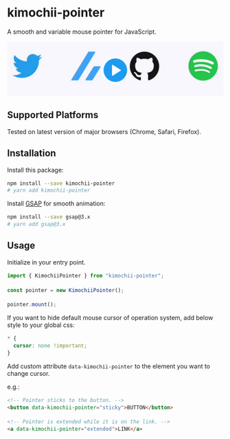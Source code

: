 # kimochii-pointer

A smooth and variable mouse pointer for JavaScript.

[![](./assets/thumbnail.png)](https://twitter.com/aku11i/status/1430803913876271109 "preview (Twitter)")

## Supported Platforms

Tested on latest version of major browsers (Chrome, Safari, Firefox).

## Installation

Install this package:

```sh
npm install --save kimochii-pointer
# yarn add kimochii-pointer
```

Install [GSAP](https://github.com/greensock/GSAP) for smooth animation:

```sh
npm install --save gsap@3.x
# yarn add gsap@3.x
```

## Usage

Initialize in your entry point.

```typescript
import { KimochiiPointer } from "kimochii-pointer";

const pointer = new KimochiiPointer();

pointer.mount();
```

If you want to hide default mouse cursor of operation system, add below style to your global css:

```css
* {
  cursor: none !important;
}
```

Add custom attribute `data-kimochii-pointer` to the element you want to change cursor.

e.g.:

```html
<!-- Pointer sticks to the button. -->
<button data-kimochii-pointer="sticky">BUTTON</button>

<!-- Pointer is extended while it is on the link. -->
<a data-kimochii-pointer="extended">LINK</a>
```
